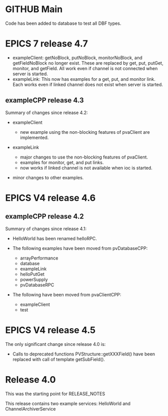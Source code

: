 
GITHUB Main
===========

Code has been added to database to test all DBF types.

EPICS 7 release 4.7
====================

* exampleClient: getNoBlock, putNoBlock, monitorNoBlock, and getFieldNoBlock no longer exist.
  These are replaced by get, put, putGet, monitor, and getField.
  All work even if channel is not connected when server is started.
* exampleLink: This now has examples for a get, put, and monitor link.
  Each works even if linked channel does not exist when server is started.


exampleCPP release 4.3
----------------------

Summary of changes since release 4.2:

* exampleClient
  * new example using the non-blocking features of pvaClient are implemented.

* exampleLink
  * major changes to use the non-blocking features of pvaClient.
  * examples for monitor, get, and put links.
  * now works if linked channel is not available when ioc is started.

* minor changes to other examples.





EPICS V4 release 4.6
====================

exampleCPP release 4.2
----------------------

Summary of changes since release 4.1:

* HelloWorld has been renamed helloRPC.

* The following examples have been moved from pvDatabaseCPP:
  * arrayPerformance
  * database
  * exampleLink
  * helloPutGet
  * powerSupply
  * pvDatabaseRPC

* The following have been moved from pvaClientCPP:
  * exampleClient
  * test


EPICS V4 release 4.5
========================

The only significant change since release 4.0 is:

* Calls to deprecated functions PVStructure::getXXXField() have been replaced
  with call of template getSubField().


Release 4.0
===========

This was the starting point for RELEASE_NOTES

This release contains two example services: HelloWorld and 
ChannelArchiverService



